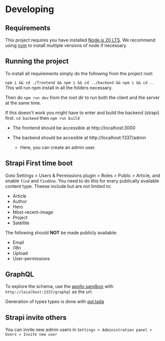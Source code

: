 # Developing

## Requirements

This project requires you have installed [Node.js 20 LTS](https://nodejs.org/en/download). We recommend using [nvm](https://github.com/nvm-sh/nvm) to install multiple versions of node if necessary.

## Running the project

To install all requirements simply do the following from the project root:

`npm i && cd ./frontend && npm i && cd ../backend && npm i && cd ..` This will run npm install in all the folders necessary.

Then do `npm run dev` from the root dir to run both the client and the server at the same time.

If this doesn't work you might have to enter and build the backend (strapi) first.
`cd backend` then `npm run build`

-   The frontend should be accessible at http://localhost:3000

-   The backend should be accesible at http://localhost:1337/admin
    -   Here, you can create an admin user.

## Strapi First time boot

Goto Settings > Users & Permissions plugin > Roles > Public > Article, and enable `find` and `findOne`. You need to do this for every publically available content type. Theese include but are not limited to:

-   Article
-   Author
-   Hero
-   Most-recent-image
-   Project
-   Satellite

The following should **NOT** be made publicly available:

-   Email
-   i18n
-   Upload
-   User-permissions

## GraphQL

To explore the schema, use the [apollo sandbox](https://studio.apollographql.com/sandbox/explorer/) with `http://localhost:1337/graphql` as the url.

Generation of types types is done with [gql.tada](https://github.com/0no-co/gql.tada)


## Strapi invite others

You can invite new admin users in `Settings > Administration panel > Users > Invite new user`
